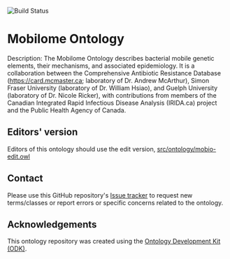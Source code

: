 
![Build Status](https://github.com/arpcard/mobio/workflows/CI/badge.svg)
# Mobilome Ontology

Description: The Mobilome Ontology describes bacterial mobile genetic elements, their mechanisms, and associated epidemiology. It is a collaboration between the Comprehensive Antibiotic Resistance Database (https://card.mcmaster.ca; laboratory of Dr. Andrew McArthur), Simon Fraser University (laboratory of Dr. William Hsiao), and Guelph University (laboratory of Dr. Nicole Ricker), with contributions from members of the Canadian Integrated Rapid Infectious Disease Analysis (IRIDA.ca) project and the Public Health Agency of Canada.

## Editors' version

Editors of this ontology should use the edit version, [src/ontology/mobio-edit.owl](src/ontology/mobio-edit.owl)

## Contact

Please use this GitHub repository's [Issue tracker](https://github.com/arpcard/mobio/issues) to request new terms/classes or report errors or specific concerns related to the ontology.

## Acknowledgements

This ontology repository was created using the [Ontology Development Kit (ODK)](https://github.com/INCATools/ontology-development-kit).
